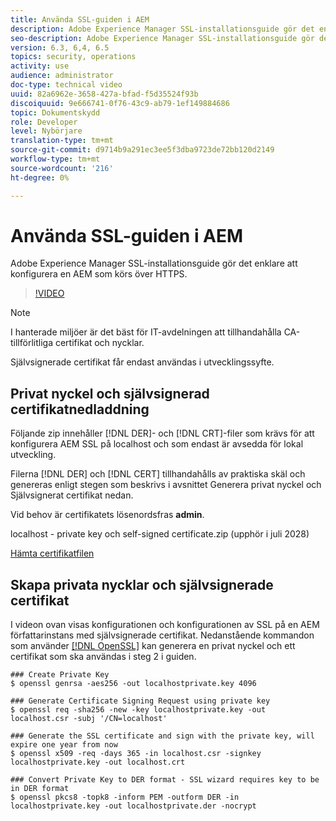 ```yaml
---
title: Använda SSL-guiden i AEM
description: Adobe Experience Manager SSL-installationsguide gör det enklare att konfigurera en AEM som körs över HTTPS.
seo-description: Adobe Experience Manager SSL-installationsguide gör det enklare att konfigurera en AEM som körs över HTTPS.
version: 6.3, 6,4, 6.5
topics: security, operations
activity: use
audience: administrator
doc-type: technical video
uuid: 82a6962e-3658-427a-bfad-f5d35524f93b
discoiquuid: 9e666741-0f76-43c9-ab79-1ef149884686
topic: Dokumentskydd
role: Developer
level: Nybörjare
translation-type: tm+mt
source-git-commit: d9714b9a291ec3ee5f3dba9723de72bb120d2149
workflow-type: tm+mt
source-wordcount: '216'
ht-degree: 0%

---
```



# Använda SSL-guiden i AEM

Adobe Experience Manager SSL-installationsguide gör det enklare att konfigurera en AEM som körs över HTTPS.

>[!VIDEO](https://video.tv.adobe.com/v/17993/?quality=12&learn=on)

>[!NOTE]
>
>I hanterade miljöer är det bäst för IT-avdelningen att tillhandahålla CA-tillförlitliga certifikat och nycklar.
>
>Självsignerade certifikat får endast användas i utvecklingssyfte.

## Privat nyckel och självsignerad certifikatnedladdning

Följande zip innehåller [!DNL DER]- och [!DNL CRT]-filer som krävs för att konfigurera AEM SSL på localhost och som endast är avsedda för lokal utveckling.

Filerna [!DNL DER] och [!DNL CERT] tillhandahålls av praktiska skäl och genereras enligt stegen som beskrivs i avsnittet Generera privat nyckel och Självsignerat certifikat nedan.

Vid behov är certifikatets lösenordsfras **admin**.

localhost - private key och self-signed certificate.zip (upphör i juli 2028)

[Hämta certifikatfilen](assets/use-the-ssl-wizard/certificate.zip)

## Skapa privata nycklar och självsignerade certifikat

I videon ovan visas konfigurationen och konfigurationen av SSL på en AEM författarinstans med självsignerade certifikat. Nedanstående kommandon som använder [[!DNL OpenSSL]](https://www.openssl.org/) kan generera en privat nyckel och ett certifikat som ska användas i steg 2 i guiden.

```shell
### Create Private Key
$ openssl genrsa -aes256 -out localhostprivate.key 4096

### Generate Certificate Signing Request using private key
$ openssl req -sha256 -new -key localhostprivate.key -out localhost.csr -subj '/CN=localhost'

### Generate the SSL certificate and sign with the private key, will expire one year from now
$ openssl x509 -req -days 365 -in localhost.csr -signkey localhostprivate.key -out localhost.crt

### Convert Private Key to DER format - SSL wizard requires key to be in DER format
$ openssl pkcs8 -topk8 -inform PEM -outform DER -in localhostprivate.key -out localhostprivate.der -nocrypt
```

